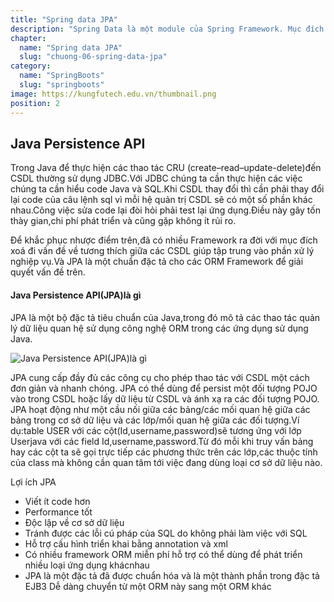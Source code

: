 ```yaml
---
title: "Spring data JPA"
description: "Spring Data là một module của Spring Framework. Mục đích của Spring Data JPA là giảm thiểu việc thực hiện quá nhiều bước để có thể implement được JPA."
chapter:
  name: "Spring data JPA"
  slug: "chuong-06-spring-data-jpa"
category:
  name: "SpringBoots"
  slug: "springboots"
image: https://kungfutech.edu.vn/thumbnail.png
position: 2
---
```


## Java Persistence API

Trong Java để thực hiện các thao tác CRU (create–read–update-delete)đến CSDL thường sử dụng JDBC.Với JDBC chúng ta cần thực hiện các việc chúng ta cần hiểu code Java và SQL.Khi CSDL thay đổi thì cần phải thay đổi lại code của câu lệnh sql vì mỗi hệ quản trị CSDL sẽ có một số phần khác nhau.Công việc sửa code lại đòi hỏi phải test lại ứng dụng.Điều này gây tốn thày gian,chi phí phát triển và cũng gặp không ít rủi ro.

Để khắc phục nhược điểm trên,đã có nhiều Framework ra đời với mục đích xoá đi vấn đề về tương thích giữa các CSDL giúp tập trung vào phần xử lý nghiệp vụ.Và JPA là một chuẩn đặc tả cho các ORM Framework để giải quyết vấn đề trên.

#### Java Persistence API(JPA)là gì

JPA là một bộ đặc tả tiêu chuẩn của Java,trong đó mô tả các thao tác quản lý dữ liệu quan hệ sử dụng công nghệ ORM trong các ứng dụng sử dụng Java.

![Java Persistence API(JPA)là gì](https://user-images.githubusercontent.com/29374426/174511700-1b2170bd-bbad-4221-9ffc-46b7a4532240.png)

JPA cung cấp đầy đủ các công cụ cho phép thao tác với CSDL một cách đơn giản và nhanh chóng. JPA có thể dùng để persist một đối tượng POJO vào trong CSDL hoặc lấy dữ liệu từ CSDL và ánh xạ ra các đối tượng POJO.
JPA hoạt động như một cầu nối giữa các bảng/các mối quan hệ giữa các bảng trong cơ sở dữ liệu và các lớp/mối quan hệ giữa các đối tượng.Ví dụ:table USER với các cột(Id,username,password)sẽ tương ứng với lớp Userjava với các field Id,username,password.Từ đó mỗi khi truy vấn bảng hay các cột ta sẽ gọi trực tiếp các phương thức trên các lớp,các thuộc tính của class mà không cần quan tâm tới việc đang dùng loại cơ sở dữ liệu nào.

Lợi ích JPA

- Viết ít code hơn
- Performance tốt
- Độc lập về cơ sở dữ liệu
- Tránh được các lỗi cú pháp của SQL do không phải làm việc với SQL
- Hỗ trợ cấu hình triển khai bằng annotation và xml
- Có nhiều framework ORM miễn phí hỗ trợ có thể dùng để phát triển nhiều loại ứng dụng khácnhau
- JPA là một đặc tả đã được chuẩn hóa và là một thành phần trong đặc tả EJB3 Dễ dàng chuyển từ một ORM này sang một ORM khác
